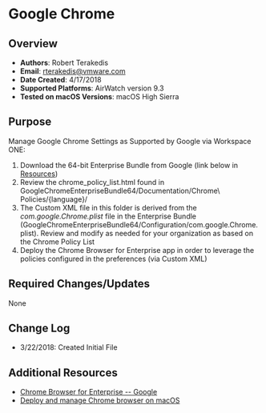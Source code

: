 # Google Chrome #

## Overview
- **Authors**: Robert Terakedis
- **Email**: rterakedis@vmware.com
- **Date Created**: 4/17/2018
- **Supported Platforms**: AirWatch version 9.3
- **Tested on macOS Versions**: macOS High Sierra

## Purpose
Manage Google Chrome Settings as Supported by Google via Workspace ONE:

1) Download the 64-bit Enterprise Bundle from Google (link below in [Resources](#Additional-Resources))
2) Review the chrome_policy_list.html found in GoogleChromeEnterpriseBundle64/Documentation/Chrome\ Policies/{language}/
3) The Custom XML file in this folder is derived from the *com.google.Chrome.plist* file in the Enterprise Bundle (GoogleChromeEnterpriseBundle64/Configuration/com.google.Chrome.plist).  Review and modify as needed for your organization as based on the Chrome Policy List
4) Deploy the Chrome Browser for Enterprise app in order to leverage the policies configured in the preferences (via Custom XML)



## Required Changes/Updates
None

## Change Log
- 3/22/2018: Created Initial File


## Additional Resources
- [Chrome Browser for Enterprise -- Google](https://enterprise.google.com/chrome/chrome-browser)
- [Deploy and manage Chrome browser on macOS](https://support.google.com/chrome/a/answer/7550274)

